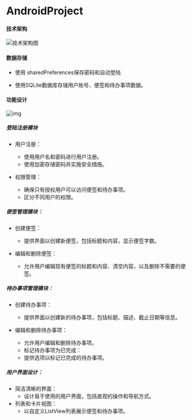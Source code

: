 # AndroidProject
#### **技术架构**

 ![技术架构图](..\技术架构图.png)

#### 数据存储

- 使用 sharedPreferences保存密码和自动登陆

- 使用SQLite数据库存储用户账号、便签和待办事项数据。

#### **功能设计**

 ![img](https://github.com/2016675510/AndroidProject/blob/main/%E5%8A%9F%E8%83%BD%E6%9E%B6%E6%9E%84%20(2).png)

##### 登陆注册模块

- 用户注册：
  -  使用用户名和密码进行用户注册。
  - 使用加密存储密码并实施安全措施。

- 权限管理：
  - 确保只有授权用户可以访问便签和待办事项。
  - 区分不同用户的权限。

##### 便签管理模块：

- 创建便签：
  - 提供界面以创建新便签，包括标题和内容，显示便签字数。

- 编辑和删除便签：
  - 允许用户编辑现有便签的标题和内容、清空内容，以及删除不需要的便签。

 

#####  待办事项管理模块：

- 创建待办事项：
  - 提供界面以创建新的待办事项，包括标题、描述、截止日期等信息。

- 编辑和删除待办事项：
  - 允许用户编辑和删除待办事项。
  - 标记待办事项为已完成：
  - 提供选项以标记已完成的待办事项。

##### 用户界面设计：

- 简洁清晰的界面：
  - 设计易于使用的用户界面，包括直观的操作和导航方式。
- 列表和卡片视图：
  -  以自定义ListView列表展示便签和待办事项。
